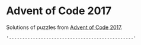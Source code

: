 # Advent of Code 2017

Solutions of puzzles from [Advent of Code 2017](https://adventofcode.com/2017).

```
'-----------------------------------------------'
```
